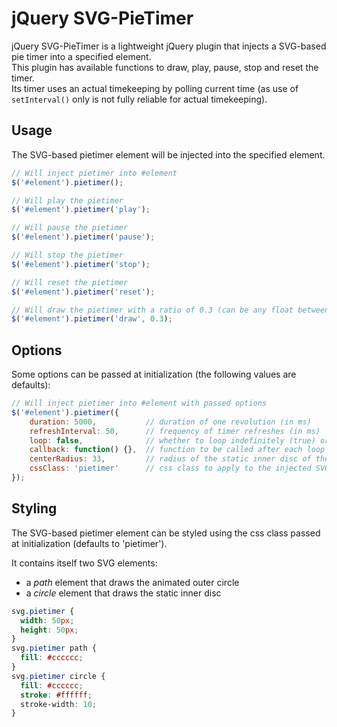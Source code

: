 # jQuery SVG-PieTimer

jQuery SVG-PieTimer is a lightweight jQuery plugin that injects a SVG-based pie timer into a specified element.  
This plugin has available functions to draw, play, pause, stop and reset the timer.  
Its timer uses an actual timekeeping by polling current time (as use of `setInterval()` only is not fully reliable for actual timekeeping).


## Usage

The SVG-based pietimer element will be injected into the specified element.

```javascript
// Will inject pietimer into #element
$('#element').pietimer();

// Will play the pietimer
$('#element').pietimer('play');

// Will pause the pietimer
$('#element').pietimer('pause');

// Will stop the pietimer
$('#element').pietimer('stop');

// Will reset the pietimer
$('#element').pietimer('reset');

// Will draw the pietimer with a ratio of 0.3 (can be any float between 0 and 1)
$('#element').pietimer('draw', 0.3);
```


## Options

Some options can be passed at initialization (the following values are defaults):

```javascript
// Will inject pietimer into #element with passed options
$('#element').pietimer({
    duration: 5000,           // duration of one revolution (in ms)
    refreshInterval: 50,      // frequency of timer refreshes (in ms)
    loop: false,              // whether to loop indefinitely (true) or not (false)
    callback: function() {},  // function to be called after each loop
    centerRadius: 33,         // radius of the static inner disc of the pietimer (any integer between 0 and 50)
    cssClass: 'pietimer'      // css class to apply to the injected SVG element
});
```


## Styling

The SVG-based pietimer element can be styled using the css class passed at initialization (defaults to 'pietimer').

It contains itself two SVG elements:

* a *path* element that draws the animated outer circle
* a *circle* element that draws the static inner disc

```css
svg.pietimer {
  width: 50px;
  height: 50px;
}
svg.pietimer path {
  fill: #cccccc;
}
svg.pietimer circle {
  fill: #cccccc;
  stroke: #ffffff;
  stroke-width: 10;
}
```
